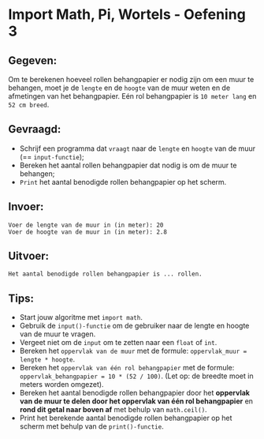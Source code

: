 # Import Math, Pi, Wortels - Oefening 3

## Gegeven: 

Om te berekenen hoeveel rollen behangpapier er nodig zijn om een muur te behangen, moet je de `lengte` en de `hoogte` van de muur weten en de afmetingen van het behangpapier. 
Eén rol behangpapier is `10 meter lang` en `52 cm breed`.

## Gevraagd: 
* Schrijf een programma dat `vraagt` naar de `lengte` en `hoogte` van de muur (== `input-functie`);
* Bereken het aantal rollen behangpapier dat nodig is om de muur te behangen;
* `Print` het aantal benodigde rollen behangpapier op het scherm.

## Invoer: 
```
Voer de lengte van de muur in (in meter): 20
Voer de hoogte van de muur in (in meter): 2.8
```

## Uitvoer: 
```
Het aantal benodigde rollen behangpapier is ... rollen.
```

## Tips: 
* Start jouw algoritme met `import math`. 
* Gebruik de `input()-functie` om de gebruiker naar de lengte en hoogte van de muur te vragen. 
* Vergeet niet om de `input` om te zetten naar een `float` of `int`.
* Bereken het `oppervlak van de muur` met de formule: `oppervlak_muur = lengte * hoogte`.
* Bereken het `oppervlak van één rol behangpapier` met de formule: `oppervlak_behangpapier = 10 * (52 / 100)`. (Let op: de breedte moet in meters worden omgezet).
* Bereken het aantal benodigde rollen behangpapier door het **oppervlak van de muur te delen door het oppervlak van één rol behangpapier** en **rond dit getal naar boven af** met behulp van `math.ceil()`.
* Print het berekende aantal benodigde rollen behangpapier op het scherm met behulp van de `print()-functie`.